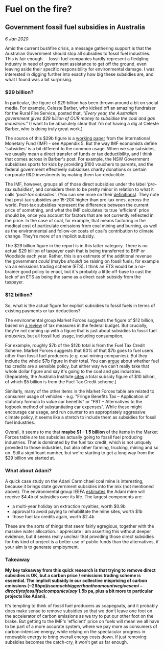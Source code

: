 # Fuel on the fire?
## Government fossil fuel subsidies in Australia

_6 Jan 2020_

Amid the current bushfire crisis, a message gathering support is that the Australian Government should stop all subsidies to fossil fuel industries. This is fair enough -- fossil fuel companies hardly represent a fledgling industry in need of government assistance to get off the ground, even leaving aside their specific responsibility for environmental damage. I was interested in digging further into exactly how big these subsidies are, and what I found was a bit surprising. 

### $29 billion?

In particular, the figure of $29 billion has been thrown around a bit on social media. For example, Celeste Barber, who kicked off an amazing fundraiser for the Rural Fire Service, posted that, _"Every year, the Australian government gives $29 billion of OUR money to subsidise the coal and gas industries."_ (I want to be absolutely clear that I'm not having a dig at Celeste Barber, who is doing truly great work.)

The source of this $29b figure is a [working paper](https://www.imf.org/en/Publications/WP/Issues/2019/05/02/Global-Fossil-Fuel-Subsidies-Remain-Large-An-Update-Based-on-Country-Level-Estimates-46509) from the International Monetary Fund (IMF) - see Appendix 5. But the way IMF economists define 'subsidies' is a bit different to the common usage. When we say subsidies, we usually mean a direct transfer of funds or tax deductibility, and I think that comes across in Barber's post. For example, the NSW Government subsidises sports for kids by providing $100 vouchers to parents, and the federal government effectively subsidises charity donations or certain corporate R&D investments by making them tax-deductible.

The IMF, however, groups all of those direct subsidies under the label _'pre-tax subsidies'_, and considers them to be pretty minor in relation to what it calls _'post-tax subsidies'_. (You can see more on their [definitions](https://www.imf.org/external/np/fad/subsidies/pdf/note.pdf)). They note that post-tax subsidies are 15-20X higher than pre-tax ones, across the world. Post-tax subsidies represent the difference between the current price of something, and what the IMF calculates its true 'efficient' price should be, once you account for factors that are not currently reflected in the price. In the case of coal, for example, that means factoring in the medical cost of particulate emissions from coal mining and burning, as well as the environmental and follow-on costs of coal's contribution to climate change. They're more of an implicit subsidy.

The $29 billion figure in the report is in this latter category. There is no actual $29 billion of taxpayer cash that is being transferred to BHP or Woodside each year. Rather, this is an estimate of the additional revenue the government _could_ (maybe _should_) be raising on fossil fuels, for example via an emissions trading scheme (ETS). I think an ETS would be a no-brainer good policy to enact, but it's probably a little off-base to cast the lack of an ETS as being the same as a direct cash subsidy from the taxpayer.

### $12 billion?

So, what is the actual figure for explicit subsidies to fossil fuels in terms of existing payments or tax deductions?

The environmental group Market Forces suggests the figure of $12 billion, based on [a review]((https://www.marketforces.org.au/campaigns/ffs/tax-based-subsidies/) ) of tax measures in the federal budget. But crucially, they're not coming up with a figure that is just about subsidies to fossil fuel _industries_, but all fossil fuel usage, including consumption.

For example, roughly $7b of the $12b total is from the Fuel Tax Credit Scheme. Market Forces suggests that 80% of that $7b goes to fuel users other than fossil fuel producers (e.g. coal mining companies). But they include the whole $7b figure in their total. You can [argue](https://theconversation.com/viewpoints-should-fuel-tax-credits-be-cut-in-the-budget-25988) about whether fuel tax credits are a sensible policy, but either way we can't really take that whole dollar figure and say it's going to the coal and gas industries. (Separately, the Australia Institute [cites](https://www.tai.org.au/node/451) a total subsidy figure of $10 billion, of which $5 billion is from the Fuel Tax Credit scheme.)

Similarly, many of the other items in the Market Forces table are related to consumer usage of vehicles - e.g. "Fringe Benefits Tax – Application of statutory formula to value car benefits" or "FBT – Alternatives to the logbook method of substantiating car expenses". While these might encourage car usage, and run counter to an appropriately aggressive climate policy, it seems like a stretch to include them as subsidies for fossil fuel industries.

Overall, it seems to me that **maybe $1 - 1.5 billion** of the items in the Market Forces table are tax subsidies actually going to fossil fuel producing industries. That is dominated by the fuel tax credit, which is not uniquely provided to those industries, but also other farming, trucking, mining and so on. Still a significant number, but we're starting to get a long way from the $29 billion we started at.

### What about Adani?

A quick case study on the Adani Carmichael coal mine is interesting, because it brings state government subsidies into the mix (not mentioned above). The environmental group IEEFA [estimates](https://ieefa.org/wp-content/uploads/2019/08/IEEFA-Note_Billionaire-Adani-Being-Subsidised-for-Carmichael-Thermal-Coal-Mine_29-August-2019.pdf) the Adani mine will receive $4.4b of subsidies over its life. The largest components are:
- a multi-year holiday on extraction royalties, worth $0.9b
- approval to avoid paying to rehabilitate the mine sites, worth $1b
- those fuel tax credits again, worth $2.4b

These are the sorts of things that seem fairly egregious, together with the massive water allocation. I appreciate I am asserting this without deeper evidence, but it seems really unclear that providing those direct subsidies for this kind of project is a better use of public funds than the alternatives, if your aim is to generate employment.

### Takeaway

**My key takeaway from this quick research is that trying to remove direct subsidies is OK, but a carbon price / emissions trading scheme is essential. The implicit subsidy in our collective mispricing of carbon emissions (~$29b pa) is so much bigger than the amount we give semi-directly to fossil fuel companies (say ~$1.5b pa, plus a bit more to particular projects like Adani).**

It's tempting to think of fossil fuel producers as scapegoats, and it probably does make sense to remove subsidies so that we don't leave one foot on the accelerator of carbon emissions as we try to put our other foot on the brake. But getting to the IMF's 'efficient' price on fuels will mean we all have to be part of a more accurate system, where we pay more as consumers of carbon-intensive energy, while relying on the spectacular progress in renewable energy to bring overall energy costs down. If just removing subsidies becomes the catch-cry, it won't get us far enough.